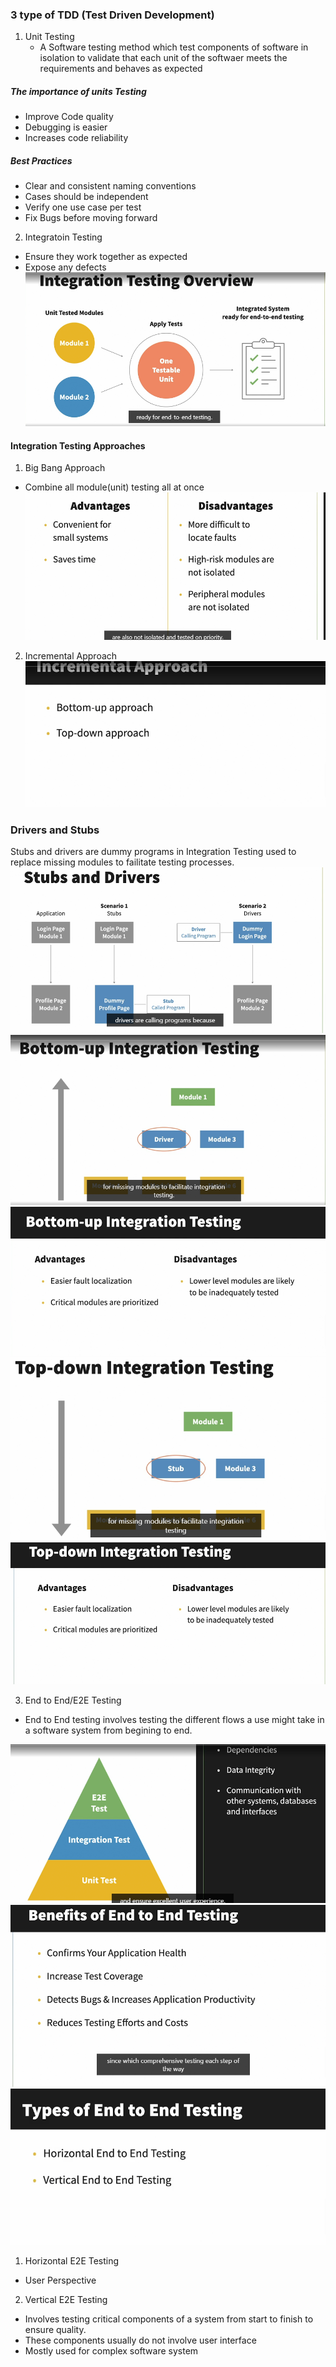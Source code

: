 ### 3 type of TDD (Test Driven Development)
1. Unit Testing
    - A Software testing method which test components of software in isolation to validate that each unit of the softwaer meets the requirements and behaves as expected
##### The importance of units Testing
- Improve Code quality
- Debugging is easier
- Increases code reliability

##### Best Practices
- Clear and consistent naming conventions
- Cases should be independent
- Verify one use case per test
- Fix Bugs before moving forward

2. Integratoin Testing
- Ensure they work together as expected
- Expose any defects
![Image](img/test1.png)
#### Integration Testing Approaches
1. Big Bang Approach
- Combine all module(unit) testing all at once
![Image](img/test2.png)
2. Incremental Approach
![Image](img/test3.png)


### Drivers and Stubs
Stubs and drivers are dummy programs in Integration Testing used to replace missing modules to failitate testing processes.
![Image](img/test4.png)
![Image](img/test5.png)
![Image](img/test6.png)
![Image](img/test7.png)
![Image](img/test8.png)

3. End to End/E2E Testing
- End to End testing involves testing the different flows a use might take in a software system from begining to end.

![Image](img/test9.png)
![Image](img/test10.png)
![Image](img/test11.png)
1. Horizontal E2E Testing
- User Perspective

2. Vertical E2E Testing
- Involves testing critical components of a system from start to finish to ensure quality. 
- These components usually do not involve user interface
- Mostly used for complex software system
